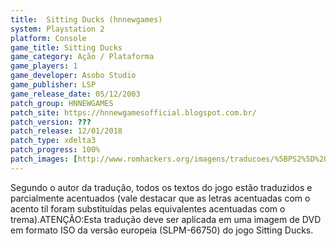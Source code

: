 ```yaml
---
title:  Sitting Ducks (hnnewgames)
system: Playstation 2
platform: Console
game_title: Sitting Ducks
game_category: Ação / Plataforma
game_players: 1
game_developer: Asobo Studio
game_publisher: LSP
game_release_date: 05/12/2003
patch_group: HNNEWGAMES
patch_site: https://hnnewgamesofficial.blogspot.com.br/
patch_version: ???
patch_release: 12/01/2018
patch_type: xdelta3
patch_progress: 100%
patch_images: [http://www.romhackers.org/imagens/traducoes/%5BPS2%5D%20Sitting%20Ducks%20-%20hnnewgames%20-%201.jpg,http://www.romhackers.org/imagens/traducoes/%5BPS2%5D%20Sitting%20Ducks%20-%20hnnewgames%20-%202.jpg,http://www.romhackers.org/imagens/traducoes/%5BPS2%5D%20Sitting%20Ducks%20-%20hnnewgames%20-%203.jpg]
---
```

Segundo o autor da tradução, todos os textos do jogo estão traduzidos e parcialmente acentuados (vale destacar que as letras acentuadas com o acento til foram substituídas pelas equivalentes acentuadas com o trema).ATENÇÃO:Esta tradução deve ser aplicada em uma imagem de DVD em formato ISO da versão europeia (SLPM-66750) do jogo Sitting Ducks.